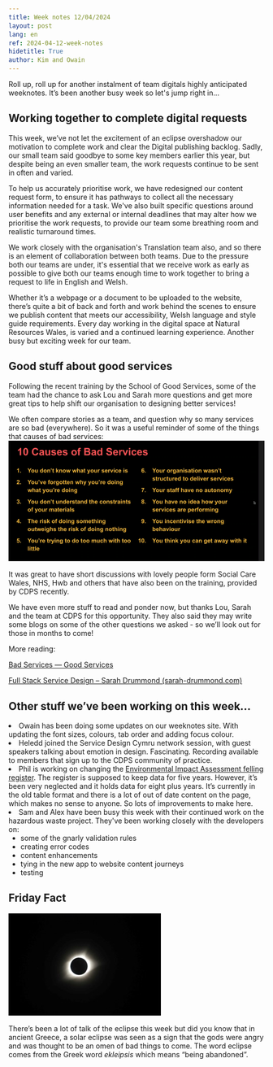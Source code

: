 ```yaml
---
title: Week notes 12/04/2024
layout: post
lang: en
ref: 2024-04-12-week-notes
hidetitle: True
author: Kim and Owain
---
```


Roll up, roll up for another instalment of team digitals highly anticipated weeknotes. It’s been another busy week so let's jump right in… 

## Working together to complete digital requests

This week, we’ve not let the excitement of an eclipse overshadow our motivation to complete work and clear the Digital publishing backlog. Sadly, our small team said goodbye to some key members earlier this year, but despite being an even smaller team, the work requests continue to be sent in often and varied.

To help us accurately prioritise work, we have redesigned our content request form, to ensure it has pathways to collect all the necessary information needed for a task. We've also built specific questions around user benefits and any external or internal deadlines that may alter how we prioritise the work requests, to provide our team some breathing room and realistic turnaround times. 

We work closely with the organisation's Translation team also, and so there is an element of collaboration between both teams. Due to the pressure both our teams are under, it's essential that we receive work as early as possible to give both our teams enough time to work together to bring a request to life in English and Welsh. 

Whether it’s a webpage or a document to be uploaded to the website, there’s quite a bit of back and forth and work behind the scenes to ensure we publish content that meets our accessibility, Welsh language and style guide requirements. Every day working in the digital space at Natural Resources Wales, is varied and a continued learning experience. Another busy but exciting week for our team.

## Good stuff about good services

Following the recent training by the School of Good Services, some of the team had the chance to ask Lou and Sarah more questions and get more great tips to help shift our organisation to designing better services!

We often compare stories as a team, and question why so many services are so bad (everywhere). So it was a useful reminder of some of the things that causes of bad services: 
![](https://github.com/nrw-digital/week-notes/blob/2df8456f3ab5b94a338274f716a4c9469edcdbf5/images/10%20causes%20of%20bad%20services.png?raw=true) 

It was great to have short discussions with lovely people form Social Care Wales, NHS, Hwb and others that have also been on the training, provided by CDPS recently.

We have even more stuff to read and ponder now, but thanks Lou, Sarah and the team at CDPS for this opportunity. They also said they may write some blogs on some of the other questions we asked - so we’ll look out for those in months to come!

More reading: 

[Bad Services — Good Services](https://good.services/blog/bad-services-are-bad)

[Full Stack Service Design – Sarah Drummond (sarah-drummond.com)](https://sarah-drummond.com/full-stack-service-design/)

## Other stuff we’ve been working on this week…
<li>Owain has been doing some updates on our weeknotes site. With updating the font sizes, colours, tab order and adding focus colour.</li>
<li>Heledd joined the Service Design Cymru network session, with guest speakers talking about emotion in design. Fascinating. Recording available to members that sign up to the CDPS community of practice.</li>
<li>Phil is working on changing the <a rel="nofollow" href="https://naturalresources.wales/guidance-and-advice/environmental-topics/woodlands-and-forests/environmental-impact-assessment-for-forestry-activity/environmental-impact-assessment-for-forestry-activity/?lang=en">Environmental Impact Assessment felling register</a>. The register is supposed to keep data for five years. However, it’s been very neglected and it holds data for eight plus years. It’s currently in the old table format and there is a lot of out of date content on the page, which makes no sense to anyone. So lots of improvements to make here.</li>
<li>Sam and Alex have been busy this week with their continued work on the hazardous waste project. They've been working closely with the developers on:
<ul>
<li>some of the gnarly validation rules</li>
<li>creating error codes</li>
<li>content enhancements</li>
<li>tying in the new app to website content journeys</li>
<li>testing</li>
</ul>
</li>

## Friday Fact

![](https://github.com/nrw-digital/week-notes/blob/5e1d7af4ca6c7ba792378a02dc6ddba97a2db48a/images/eclipse.jpg?raw=true) 

There’s been a lot of talk of the eclipse this week but did you know that in ancient Greece, a solar eclipse was seen as a sign that the gods were angry and was thought to be an omen of bad things to come. The word eclipse comes from the Greek word *ekleipsis* which means “being abandoned”.
